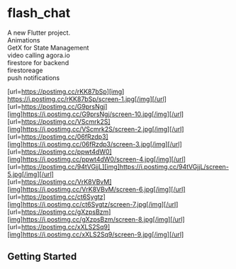 # flash_chat

A new Flutter project.
<br/>
Animations 
<br />
GetX for State Management<br />
video calling agora.io<br />
firestore for backend<br />
firestoreage<br />
push notifications<br />

[url=https://postimg.cc/rKK87bSp][img]<br />
https://i.postimg.cc/rKK87bSp/screen-1.jpg[/img][/url]
<br />
[url=https://postimg.cc/G9prsNgj][img]https://i.postimg.cc/G9prsNgj/screen-10.jpg[/img][/url]
<br />
[url=https://postimg.cc/VScmrk2S][img]https://i.postimg.cc/VScmrk2S/screen-2.jpg[/img][/url]
<br />
[url=https://postimg.cc/06fRzdp3][img]https://i.postimg.cc/06fRzdp3/screen-3.jpg[/img][/url]
<br />
[url=https://postimg.cc/ppwt4dW0][img]https://i.postimg.cc/ppwt4dW0/screen-4.jpg[/img][/url]
<br />
[url=https://postimg.cc/94tVGjjL][img]https://i.postimg.cc/94tVGjjL/screen-5.jpg[/img][/url]
<br />
[url=https://postimg.cc/VrK8VBvM][img]https://i.postimg.cc/VrK8VBvM/screen-6.jpg[/img][/url]
<br />
[url=https://postimg.cc/ct6Sygtz][img]https://i.postimg.cc/ct6Sygtz/screen-7.jpg[/img][/url]
<br />
[url=https://postimg.cc/gXzpsBzm][img]https://i.postimg.cc/gXzpsBzm/screen-8.jpg[/img][/url]
<br />
[url=https://postimg.cc/xXLS2Sq9][img]https://i.postimg.cc/xXLS2Sq9/screen-9.jpg[/img][/url]




## Getting Started

